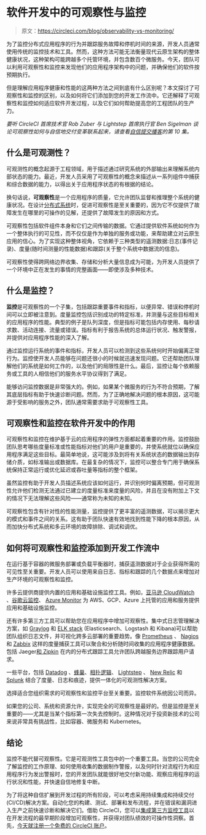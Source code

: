 # 软件开发中的可观察性与监控

> 原文：<https://circleci.com/blog/observability-vs-monitoring/>

为了监控分布式应用程序的行为并跟踪服务故障和停机时间的来源，开发人员通常使用传统的监控技术和工具。然而，这种方法可能无法衡量现代云原生架构的整体健康状况，这种架构可能跨越多个托管环境，并包含数百个微服务。今天，团队可以利用可观察性和监控来发现他们的应用程序架构中的问题，并确保他们的软件按预期执行。

但是理解应用程序健康和性能的这两种方法之间到底有什么区别呢？本文探讨了可观察性和监控的区别，以及如何将它们添加到您的开发工作流中。它还解释了可观察性和监控如何适应软件开发过程，以及它们如何帮助提高您的工程团队的生产力。

*要听 CircleCI 首席技术官 Rob Zuber 与 Lightstep 首席执行官 Ben Sigelman 谈论可观察性如何与自信地交付变革联系起来，请查看[自信提交播客](https://circleci.com/podcast/confident-commit/)的第 10 集。*

## 什么是可观测性？

可观测性的概念起源于工程领域，用于描述通过研究系统的外部输出来理解系统内部状态的能力。最近，开发人员采用了可观察性的概念来描述从一系列组件中捕获和综合数据的能力，以得出关于应用程序状态的有根据的结论。

换句话说，**可观察性**是一个应用程序的质量，它允许团队监督和推理整个系统的健康状况。在设计[分布式系统](https://circleci.com/blog/distributed-systems/)时，促进可观察性是至关重要的，因为它不仅提供了故障发生在哪里的可操作的见解，还提供了故障发生的原因和方式。

可观察性包括软件组件本身和它们之间传输的数据。它通过提供软件系统如何作为一个整体执行的可见性，而不仅仅是作为单独的服务或功能，来帮助建立对云原生应用的信心。为了实现这种整体视角，它依赖于三种类型的遥测数据:日志(事件记录)、度量(随时间测量的性能数据)和跟踪(关于整个系统中数据流的信息)。

可观察性使得跨网络边界收集、存储和分析大量信息成为可能，为开发人员提供了一个环境中正在发生的事情的完整画面——即使涉及多种技术。

## 什么是监控？

**监控**是可观察性的一个子集，包括跟踪重要事件和指标，以便异常、错误和停机时间可以立即被注意到。度量监控包括识别成功的特定标准，并测量与这些目标相关的应用程序的性能。典型的例子是队列深度，但是指标可能包括内存使用、每秒请求数、活动连接、流量或错误。指标有利于报告系统的总体运行状况、触发警报，并提供对应用程序性能的深入了解。

通过监控运行系统的事件和指标，开发人员可以检测到这些系统何时开始偏离正常行为。监控使开发人员能够在问题还很小的时候就迅速发现问题。它还帮助团队理解他们的系统是如何工作的，以及他们的局限性是什么。最后，监控让每个依赖服务或工具的人相信他们的服务水平协议得到了满足。

能够访问监控数据是非常强大的。例如，如果某个微服务的行为不符合预期，了解其底层指标有助于快速诊断问题。然而，为了正确地解决问题的根本原因，这可能源于受影响的服务之外，团队通常需要求助于可观察性工具。

## 可观察性和监控在软件开发中的作用

可观察性和监控在维护基于云的应用程序的弹性方面都起着重要的作用。监控鼓励团队思考哪些度量标准或性能指标对他们的用户是重要的，并使系统就位以确保应用程序满足这些目标。最简单地说，这可能涉及到将有关系统状态的数据输出到存储介质，如标准输出或数据库。在最复杂的情况下，监控可以整合专门用于确保系统保持正常运行或优化延迟或吞吐量等指标的整个框架。

虽然监控有助于开发人员描述系统应该如何运行，并识别何时偏离预期，但可观测性允许他们检测无法通过已建立的度量标准来度量的风险，并且在没有附加上下文的情况下无法理解这些风险——通常称为未知的未知。

可观察性包含有针对性的性能测量，监控提供了更丰富的遥测数据，可以揭示更大的模式和事件之间的关系。这有助于团队快速有效地找到性能下降的根本原因，从而加快分布式系统和多云环境的故障排除、调试和调优。

## 如何将可观察性和监控添加到开发工作流中

在运行基于容器的微服务部署或负载平衡器时，捕获遥测数据对于企业获得所需的可见性至关重要。开发人员可以使用来自日志、指标和跟踪的几个数据点来增加对生产环境的可观察性和监控。

许多云提供商提供内置的应用和基础设施监控工具。例如，[亚马逊 CloudWatch](https://aws.amazon.com/cloudwatch/) 、[谷歌云监控](https://cloud.google.com/monitoring)、 [Azure Monitor](https://azure.microsoft.com/en-us/services/monitor/#overview) 为 AWS、GCP、Azure 上托管的应用和服务提供应用和基础设施监控。

还有许多第三方工具可以帮助您在应用程序中增加可观察性。集中式日志管理解决方案，如 [Graylog](https://www.graylog.org/about) 和 [ELK stack](https://www.elastic.co/what-is/elk-stack) (Elasticsearch、Logstash 和 Kibana)可以帮助团队组织日志文件，并可视化跨多云部署的重要趋势。像 [Prometheus](https://prometheus.io/) 、 [Nagios](https://www.nagios.com/) 和 [Zabbix](https://www.zabbix.com/) 这样的度量捕获工具可以聚合和分析随时间收集的应用程序健康数据。包括 Jaeger[和 Zipkin](https://www.jaegertracing.io/) 在内的分布式跟踪工具允许团队跨越服务边界跟踪用户请求。

一些平台，包括 [Datadog](https://www.datadoghq.com/observability-platform/) 、[蜂巢](https://www.honeycomb.io/)、[相扑逻辑](https://www.sumologic.com/solutions/application-monitoring/#services-auto-discovery)、 [Lightstep](https://lightstep.com/observability) 、 [New Relic](https://newrelic.com/platform) 和 [Splunk](https://www.splunk.com/en_us/observability.html) 结合了度量、日志和痕迹，提供一体化的可观测性解决方案。

选择适合您组织需求的可观察性和监控平台至关重要。监控软件系统因公司而异。

如果您的公司、系统和资源允许，实现完全的可观察性是最好的。但是监控是至关重要的——尤其是当某个指标第一次失去控制时。这种情况对于投资新技术的公司来说非常具有挑战性，比如容器、微服务和 Kubernetes。

## 结论

监控不能代替可观察性。它是可观测性工具包中的一个重要工具。当您的公司完全了解监控的工作原理、如何使用收集的数据制作警报，以及何时针对流程行为和应用程序行为发出警报时，您的开发团队就能很好地交付新功能、观察应用程序的运行状况和性能，并快速自信地修复中断。

为了将这种自信扩展到开发过程的所有阶段，可以考虑采用持续集成和持续交付(CI/CD)解决方案。自动化您的构建、测试、部署和发布流程，并在错误和漏洞进入生产之前快速诊断和解决它们。借助 CircleCI，您可以[集成第三方监控工具](https://circleci.com/blog/create-customizable-experiences-with-circleci-webhooks/)以在开发流程的最早期阶段增加可观察性，并获得对团队绩效的可操作性洞察。首先，[今天就注册一个免费的 CircleCI 账户](https://circleci.com/signup/)。